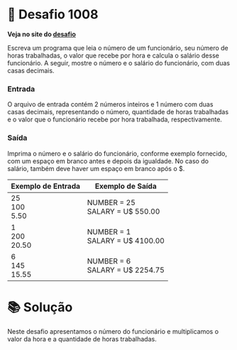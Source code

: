 # 📖 Desafio 1008

**Veja no site do [desafio](https://www.beecrowd.com.br/judge/pt/problems/view/1008)**

Escreva um programa que leia o número de um funcionário, seu número de horas trabalhadas, o valor que recebe por hora e calcula o salário desse funcionário. A seguir, mostre o número e o salário do funcionário, com duas casas decimais.

### Entrada

O arquivo de entrada contém 2 números inteiros e 1 número com duas casas decimais, representando o número, quantidade de horas trabalhadas e o valor que o funcionário recebe por hora trabalhada, respectivamente.

### Saída

Imprima o número e o salário do funcionário, conforme exemplo fornecido, com um espaço em branco antes e depois da igualdade. No caso do salário, também deve haver um espaço em branco após o $.

| Exemplo de Entrada | Exemplo de Saída                  |
| ------------------ | --------------------------------- |
| 25<br>100<br>5.50  | NUMBER = 25<br>SALARY = U$ 550.00 |
| 1<br>200<br>20.50  | NUMBER = 1<br>SALARY = U$ 4100.00 |
| 6<br>145<br>15.55  | NUMBER = 6<br>SALARY = U$ 2254.75 |

# 📚 Solução

Neste desafio apresentamos o número do funcionário e multiplicamos o valor da hora e a quantidade de horas trabalhadas.
